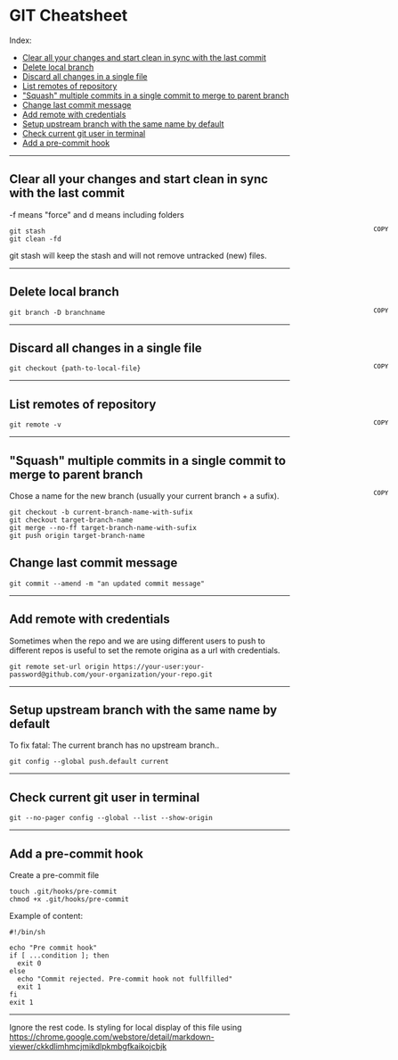# GIT Cheatsheet

Index:
* [Clear all your changes and start clean in sync with the last commit](#git-clean)
* [Delete local branch](#delete-local-branch)
* [Discard all changes in a single file](#discard-all-changesin-a-single-file)
* [List remotes of repository](#list-remotes-of-repository)
* ["Squash" multiple commits in a single commit to merge to parent branch](#git-squash)
* [Change last commit message](#commit-amend)
* [Add remote with credentials](#add-remote-with-credentials)
* [Setup upstream branch with the same name by default](#setup-upstream-branch-with-the-same-name)
* [Check current git user in terminal](#check-current-git-user-in-terminal)
* [Add a pre-commit hook](#add-a-pre-commit-hook)

------

## <a name="git-clean"></a> Clear all your changes and start clean in sync with the last commit
-f means "force" and d means including folders

<button onclick="var t=document.createElement('textarea');t.style.width='0';t.style.height='0';t.style.border='0';t.value=this.parentElement.nextElementSibling.innerText;document.body.appendChild(t);t.select();document.execCommand('copy');" class="cpy-btns"></button>
```
git stash
git clean -fd
```
git stash will keep the stash and will not remove untracked (new) files.

------

## <a name="delete-local-branch"></a> Delete local branch

<button onclick="var t=document.createElement('textarea');t.style.width='0';t.style.height='0';t.style.border='0';t.value=this.parentElement.nextElementSibling.innerText;document.body.appendChild(t);t.select();document.execCommand('copy');" class="cpy-btns"></button>
```
git branch -D branchname
```

------

## <a name="discard-all-changesin-a-single-file"></a> Discard all changes in a single file

<button onclick="var t=document.createElement('textarea');t.style.width='0';t.style.height='0';t.style.border='0';t.value=this.parentElement.nextElementSibling.innerText;document.body.appendChild(t);t.select();document.execCommand('copy');" class="cpy-btns"></button>
```
git checkout {path-to-local-file}
```

------

## <a name="list-remotes-of-repository"></a> List remotes of repository
<button onclick="var t=document.createElement('textarea');t.style.width='0';t.style.height='0';t.style.border='0';t.value=this.parentElement.nextElementSibling.innerText;document.body.appendChild(t);t.select();document.execCommand('copy');" class="cpy-btns"></button>
```
git remote -v
```

------

## <a name="git-squash"></a> "Squash" multiple commits in a single commit to merge to parent branch
<button onclick="var t=document.createElement('textarea');t.style.width='0';t.style.height='0';t.style.border='0';t.value=this.parentElement.nextElementSibling.innerText;document.body.appendChild(t);t.select();document.execCommand('copy');" class="cpy-btns"></button>

Chose a name for the new branch (usually your current branch + a sufix).
```
git checkout -b current-branch-name-with-sufix
git checkout target-branch-name
git merge --no-ff target-branch-name-with-sufix
git push origin target-branch-name
```

## <a name="commit-amend"></a> Change last commit message
```
git commit --amend -m "an updated commit message"
```

------

## <a name="add-remote-with-credentials"></a> Add remote with credentials

Sometimes when the repo and we are using different users to push to different repos is useful to set the remote origina as a url with credentials.

```
git remote set-url origin https://your-user:your-password@github.com/your-organization/your-repo.git
```

------

## <a name="setup-upstream-branch-with-the-same-name"></a> Setup upstream branch with the same name by default

To fix fatal: The current branch <MiBranch> has no upstream branch..

```
git config --global push.default current
```

------

## <a name="check-current-git-user-in-terminal"></a> Check current git user in terminal

```
git --no-pager config --global --list --show-origin
```

------

## <a name="add-a-pre-commit-hook"></a> Add a pre-commit hook

Create a pre-commit file
```
touch .git/hooks/pre-commit
chmod +x .git/hooks/pre-commit
```

Example of content:
```
#!/bin/sh

echo "Pre commit hook"
if [ ...condition ]; then
  exit 0
else
  echo "Commit rejected. Pre-commit hook not fullfilled"
  exit 1
fi
exit 1
```

------
Ignore the rest code. Is styling for local display of this file using https://chrome.google.com/webstore/detail/markdown-viewer/ckkdlimhmcjmikdlpkmbgfkaikojcbjk
<style>
  .markdown-body {
    position: relative;
  }
  .cpy-btns {
    background: transparent;
    border: 0;
    cursor: pointer;
    display: block;
    font-family: monospace;
    font-size: 11px;
    margin-top: -4px;
    position: absolute;
    right: 45px;
    width: auto;
  }
  .cpy-btns::before {
    content: 'COPY'
  }
</style>
